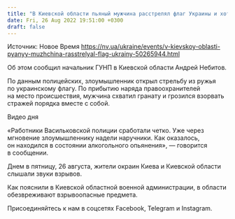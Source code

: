 ```yaml
---
title: "В Киевской области пьяный мужчина расстрелял флаг Украины и хотел себя взорвать"
date: Fri, 26 Aug 2022 19:51:00 +0300
draft: false
---
```

Источник: Новое Время https://nv.ua/ukraine/events/v-kievskoy-oblasti-pyanyy-muzhchina-rasstrelyal-flag-ukrainy-50265944.html


 Об этом сообщил начальник ГУНП в Киевской области Андрей Небитов.

По данным полицейских, злоумышленник открыл стрельбу из ружья по украинскому флагу. По прибытию наряда правоохранителей на место происшествия, мужчина схватил гранату и грозился взорвать стражей порядка вместе с собой.

 Видео дня   

«Работники Васильковской полиции сработали четко. Уже через мгновение злоумышленнику надели наручники. Как оказалось, он находился в состоянии алкогольного опьянения», — говорится в сообщении.

 Днем в пятницу, 26 августа, жители окраин Киева и Киевской области слышали звуки взрывов.

 Как пояснили в Киевской областной военной администрации, в области обезвреживают взрывоопасные предмета.

Присоединяйтесь к нам в соцсетях Facebook, Telegram и Instagram.
